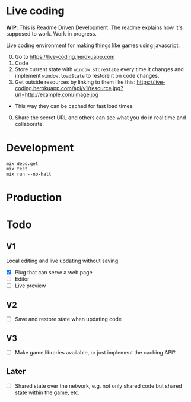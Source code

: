 # Live coding

**WIP**: This is Readme Driven Development. The readme explains how it's supposed to work. Work in progress.

Live coding environment for making things like games using javascript.

0. Go to https://live-coding.herokuapp.com
0. Code
0. Store current state with `window.storeState` every time it changes and implement `window.loadState` to restore it on code changes.
0. Get outside resources by linking to them like this: https://live-coding.herokuapp.com/api/v1/resource.jpg?url=http://example.com/image.jpg
  - This way they can be cached for fast load times.
0. Share the secret URL and others can see what you do in real time and collaborate.

# Development

    mix deps.get
    mix test
    mix run --no-halt

# Production

# Todo

## V1

Local editing and live updating without saving

- [x] Plug that can serve a web page
- [ ] Editor
- [ ] Live preview

## V2

- [ ] Save and restore state when updating code

## V3

- [ ] Make game libraries available, or just implement the caching API?

## Later

- [ ] Shared state over the network, e.g. not only shared code but shared state within the game, etc.
